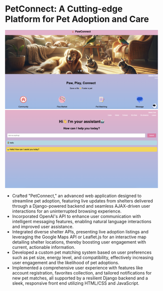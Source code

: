# PetConnect: A Cutting-edge Platform for Pet Adoption and Care
![image for home page](images_for_md/home.png)
![image for chatbot](images_for_md/chat.png)
- Crafted "PetConnect," an advanced web application designed to streamline pet adoption, featuring live updates from shelters delivered through a Django-powered backend and seamless AJAX-driven user interactions for an uninterrupted browsing experience.
- Incorporated OpenAI's API to enhance user communication with intelligent messaging features, enabling natural language interactions and improved user assistance.
- Integrated diverse shelter APIs, presenting live adoption listings and leveraging the Google Maps API or Leaflet.js for an interactive map detailing shelter locations, thereby boosting user engagement with current, actionable information.
- Developed a custom pet matching system based on user preferences such as pet size, energy level, and compatibility, effectively increasing user engagement and the likelihood of pet adoptions.
- Implemented a comprehensive user experience with features like account registration, favorites collection, and tailored notifications for new pet matches, all supported by a resilient Django backend and a sleek, responsive front end utilizing HTML/CSS and JavaScript.
